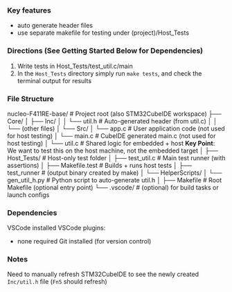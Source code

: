 ### Key features
- auto generate header files
- use separate makefile for testing under (project)/Host_Tests


### Directions (See Getting Started Below for Dependencies)
1) Write tests in Host_Tests/test_util.c/main
2) In the `Host_Tests` directory simply run `make tests`, and check the terminal output for results


### File Structure
nucleo-F411RE-base/              # Project root (also STM32CubeIDE workspace)
├── Core/
│   ├── Inc/
│   │   └── util.h               # Auto-generated header (from util.c)
│   │   └── (other files)
│   └── Src/
│       └── app.c               # User application code (not used for host testing)
│       └── main.c               # CubeIDE generated main.c (not used for host testing)
│       └── util.c               # Shared logic for embedded + host **Key Point**: We want to test this on the host machine, not the embedded target
│
├── Host_Tests/                  # Host-only test folder
│   ├── test_util.c             # Main test runner (with assertions)
│   ├── Makefile.test           # Builds + runs host tests
│   ├── test_runner             # (output binary created by make)
│   └── HelperScripts/
│       └── gen_util_h.py       # Python script to auto-generate util.h
│
├── Makefile                    # Root Makefile (optional entry point)
└── .vscode/                    # (optional) for build tasks or launch configs



### Dependencies

VSCode installed
VSCode plugins:
- none required
Git installed (for version control)



### Notes

Need to manually refresh STM32CubeIDE to see the newly created `Inc/util.h` file (`Fn5` should refresh)